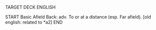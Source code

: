 TARGET DECK
ENGLISH

START
Basic
Afield
Back: adv. To or at a distance (esp. Far afield). [old english: related to *a2]
END
